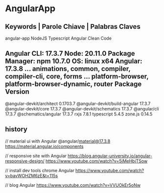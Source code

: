 # AngularApp

## Keywords | Parole Chiave | Palabras Claves
angular-app NodeJS Typescript Angular Clean Code

Angular CLI: 17.3.7
Node: 20.11.0
Package Manager: npm 10.7.0
OS: linux x64
Angular: 17.3.8
... animations, common, compiler, compiler-cli, core, forms
... platform-browser, platform-browser-dynamic, router
Package                         Version
---------------------------------------------------------
@angular-devkit/architect       0.1703.7
@angular-devkit/build-angular   17.3.7
@angular-devkit/core            17.3.7
@angular-devkit/schematics      17.3.7
@angular/cli                    17.3.7
@schematics/angular             17.3.7
rxjs                            7.8.1
typescript                      5.4.5
zone.js                         0.14.5


## history

// material ui with Angular
@angular/material@17.3.8
https://material.angular.io/components

// responsive site with Angular
https://blog.angular-university.io/angular-responsive-design/
https://www.youtube.com/watch?v=5jMeHbjTSow

// install dev tools chrome Angular
https://www.youtube.com/watch?v=bavWOHZM6zE&t=115s

// blog Angular
https://www.youtube.com/watch?v=VVUOkEr5oNw

